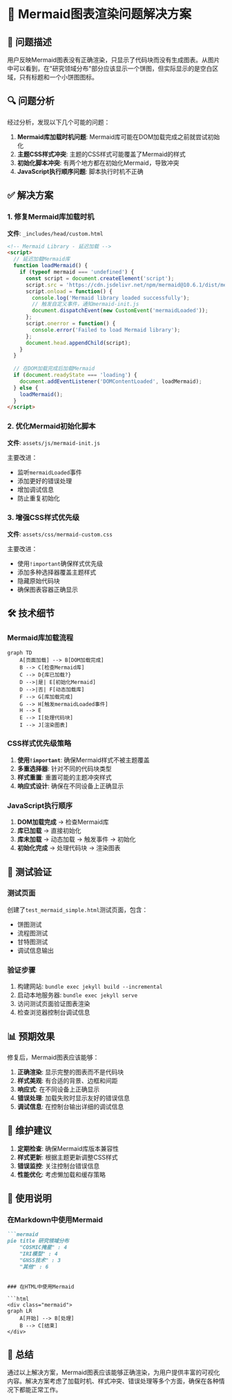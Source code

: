 # 🔧 Mermaid图表渲染问题解决方案

## 🎯 问题描述

用户反映Mermaid图表没有正确渲染，只显示了代码块而没有生成图表。从图片中可以看到，在"研究领域分布"部分应该显示一个饼图，但实际显示的是空白区域，只有标题和一个小饼图图标。

## 🔍 问题分析

经过分析，发现以下几个可能的问题：

1. **Mermaid库加载时机问题**: Mermaid库可能在DOM加载完成之前就尝试初始化
2. **主题CSS样式冲突**: 主题的CSS样式可能覆盖了Mermaid的样式
3. **初始化脚本冲突**: 有两个地方都在初始化Mermaid，导致冲突
4. **JavaScript执行顺序问题**: 脚本执行时机不正确

## ✅ 解决方案

### 1. 修复Mermaid库加载时机

**文件**: `_includes/head/custom.html`

```html
<!-- Mermaid Library - 延迟加载 -->
<script>
  // 延迟加载Mermaid库
  function loadMermaid() {
    if (typeof mermaid === 'undefined') {
      const script = document.createElement('script');
      script.src = 'https://cdn.jsdelivr.net/npm/mermaid@10.6.1/dist/mermaid.min.js';
      script.onload = function() {
        console.log('Mermaid library loaded successfully');
        // 触发自定义事件，通知mermaid-init.js
        document.dispatchEvent(new CustomEvent('mermaidLoaded'));
      };
      script.onerror = function() {
        console.error('Failed to load Mermaid library');
      };
      document.head.appendChild(script);
    }
  }
  
  // 在DOM加载完成后加载Mermaid
  if (document.readyState === 'loading') {
    document.addEventListener('DOMContentLoaded', loadMermaid);
  } else {
    loadMermaid();
  }
</script>
```

### 2. 优化Mermaid初始化脚本

**文件**: `assets/js/mermaid-init.js`

主要改进：
- 监听`mermaidLoaded`事件
- 添加更好的错误处理
- 增加调试信息
- 防止重复初始化

### 3. 增强CSS样式优先级

**文件**: `assets/css/mermaid-custom.css`

主要改进：
- 使用`!important`确保样式优先级
- 添加多种选择器覆盖主题样式
- 隐藏原始代码块
- 确保图表容器正确显示

## 🛠️ 技术细节

### Mermaid库加载流程

```mermaid
graph TD
    A[页面加载] --> B[DOM加载完成]
    B --> C[检查Mermaid库]
    C --> D{库已加载?}
    D -->|是| E[初始化Mermaid]
    D -->|否| F[动态加载库]
    F --> G[库加载完成]
    G --> H[触发mermaidLoaded事件]
    H --> E
    E --> I[处理代码块]
    I --> J[渲染图表]
```

### CSS样式优先级策略

1. **使用`!important`**: 确保Mermaid样式不被主题覆盖
2. **多重选择器**: 针对不同的代码块类型
3. **样式重置**: 重置可能的主题冲突样式
4. **响应式设计**: 确保在不同设备上正确显示

### JavaScript执行顺序

1. **DOM加载完成** → 检查Mermaid库
2. **库已加载** → 直接初始化
3. **库未加载** → 动态加载 → 触发事件 → 初始化
4. **初始化完成** → 处理代码块 → 渲染图表

## 🧪 测试验证

### 测试页面
创建了`test_mermaid_simple.html`测试页面，包含：
- 饼图测试
- 流程图测试  
- 甘特图测试
- 调试信息输出

### 验证步骤
1. 构建网站: `bundle exec jekyll build --incremental`
2. 启动本地服务器: `bundle exec jekyll serve`
3. 访问测试页面验证图表渲染
4. 检查浏览器控制台调试信息

## 📊 预期效果

修复后，Mermaid图表应该能够：

1. **正确渲染**: 显示完整的图表而不是代码块
2. **样式美观**: 有合适的背景、边框和间距
3. **响应式**: 在不同设备上正确显示
4. **错误处理**: 加载失败时显示友好的错误信息
5. **调试信息**: 在控制台输出详细的调试信息

## 🔄 维护建议

1. **定期检查**: 确保Mermaid库版本兼容性
2. **样式更新**: 根据主题更新调整CSS样式
3. **错误监控**: 关注控制台错误信息
4. **性能优化**: 考虑懒加载和缓存策略

## 📝 使用说明

### 在Markdown中使用Mermaid

```markdown
```mermaid
pie title 研究领域分布
    "COSMIC掩星" : 4
    "IRI模型" : 4
    "GNSS技术" : 3
    "其他" : 6
```
```

### 在HTML中使用Mermaid

```html
<div class="mermaid">
graph LR
    A[开始] --> B[处理]
    B --> C[结束]
</div>
```

## 🎉 总结

通过以上解决方案，Mermaid图表应该能够正确渲染，为用户提供丰富的可视化内容。解决方案考虑了加载时机、样式冲突、错误处理等多个方面，确保在各种情况下都能正常工作。 
